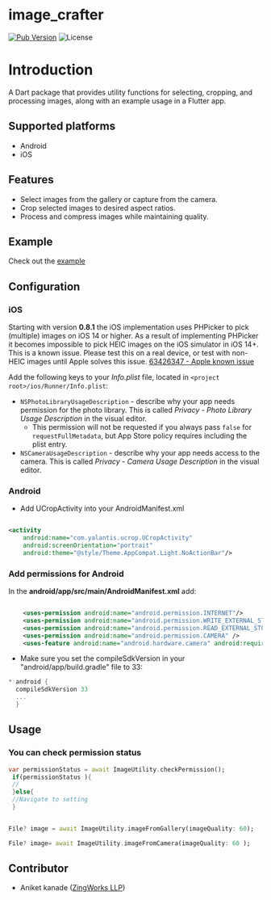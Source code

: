 
# image_crafter
[![Pub Version](https://img.shields.io/pub/v/image_crafter)](https://pub.dev/packages/image_crafter)
![License](https://img.shields.io/badge/license-MIT-blue.svg)

# Introduction
A Dart package that provides utility functions for selecting, cropping, and processing images, 
along with an example usage in a Flutter app.

## Supported platforms
- Android
- iOS

## Features

- Select images from the gallery or capture from the camera.
- Crop selected images to desired aspect ratios.
- Process and compress images while maintaining quality.

## Example
Check out the [example](https://github.com/AniketDKanade/image_crafter.git)


## Configuration

### iOS

Starting with version **0.8.1** the iOS implementation uses PHPicker to pick
(multiple) images on iOS 14 or higher.
As a result of implementing PHPicker it becomes impossible to pick HEIC images
on the iOS simulator in iOS 14+. This is a known issue. Please test this on a
real device, or test with non-HEIC images until Apple solves this issue.
[63426347 - Apple known issue](https://www.google.com/search?q=63426347+apple&sxsrf=ALeKk01YnTMid5S0PYvhL8GbgXJ40ZS[…]t=gws-wiz&ved=0ahUKEwjKh8XH_5HwAhWL_rsIHUmHDN8Q4dUDCA8&uact=5)

Add the following keys to your _Info.plist_ file, located in
`<project root>/ios/Runner/Info.plist`:

* `NSPhotoLibraryUsageDescription` - describe why your app needs permission for
  the photo library. This is called _Privacy - Photo Library Usage Description_ in
  the visual editor.
    * This permission will not be requested if you always pass `false` for
      `requestFullMetadata`, but App Store policy requires including the plist
      entry.
* `NSCameraUsageDescription` - describe why your app needs access to the camera.
  This is called _Privacy - Camera Usage Description_ in the visual editor.

### Android

- Add UCropActivity into your AndroidManifest.xml

````xml

<activity
    android:name="com.yalantis.ucrop.UCropActivity"
    android:screenOrientation="portrait"
    android:theme="@style/Theme.AppCompat.Light.NoActionBar"/>

````
### Add permissions for Android
In the **android/app/src/main/AndroidManifest.xml** add:
```xml

    <uses-permission android:name="android.permission.INTERNET"/>
    <uses-permission android:name="android.permission.WRITE_EXTERNAL_STORAGE" />
    <uses-permission android:name="android.permission.READ_EXTERNAL_STORAGE" />
    <uses-permission android:name="android.permission.CAMERA" />
    <uses-feature android:name="android.hardware.camera" android:required="true" />

```

* Make sure you set the compileSdkVersion in your "android/app/build.gradle" file to 33:

`````gradle
* android {
  compileSdkVersion 33
  ...
  }
`````

## Usage
### You can check permission status 


```dart
var permissionStatus = await ImageUtility.checkPermission();
 if(permissionStatus ){
 //
 }else{
 //Navigate to setting 
 }
```



```dart

File? image = await ImageUtility.imageFromGallery(imageQuality: 60);

File? image= await ImageUtility.imageFromCamera(imageQuality: 60 );

```
## Contributor
- Aniket kanade ([ZingWorks LLP](https://zingworks.in/))
